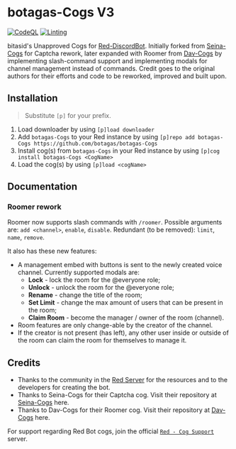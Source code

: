 # botagas-Cogs V3

[![CodeQL](https://github.com/botagas/botagas-Cogs/actions/workflows/codeql-analysis.yml/badge.svg)](https://github.com/botagas/botagas-Cogs/blob/main/.github/workflows/codeql-analysis.yml) [![Linting](https://github.com/botagas/botagas-Cogs/actions/workflows/tests.yml/badge.svg)](https://github.com/botagas/botagas-Cogs/blob/main/.github/workflows/tests.yml) 

bitasid's Unapproved Cogs for [Red-DiscordBot](https://github.com/Cog-Creators/Red-DiscordBot/). Initially forked from [Seina-Cogs](https://github.com/japandotorg/Seina-Cogs) for Captcha rework, later expanded with Roomer from [Dav-Cogs](https://github.com/Dav-Git/Dav-Cogs) by implementing slash-command support and implementing modals for channel management instead of commands. Credit goes to the original authors for their efforts and code to be reworked, improved and built upon.

## Installation
> Substitute `[p]` for your prefix.
1. Load downloader by using `[p]load downloader`
2. Add `botagas-Cogs` to your Red instance by using `[p]repo add botagas-Cogs https://github.com/botagas/botagas-Cogs`
3. Install cog(s) from `botagas-Cogs` in your Red instance by using `[p]cog install botagas-Cogs <CogName>`
4. Load the cog(s) by using `[p]load <cogName>`

## Documentation
### Roomer rework
Roomer now supports slash commands with `/roomer`.
Possible arguments are: `add <channel>`, `enable`, `disable`.
Redundant (to be removed): `limit`, `name`, `remove`.

It also has these new features:
- A management embed with buttons is sent to the newly created voice channel. Currently supported modals are:
  - **Lock** - lock the room for the @everyone role;
  - **Unlock** - unlock the room for the @everyone role;
  - **Rename** - change the title of the room;
  - **Set Limit** - change the max amount of users that can be present in the room;
  - **Claim Room** - become the manager / owner of the room (channel). 
- Room features are only change-able by the creator of the channel.
- If the creator is not present (has left), any other user inside or outside of the room can claim the room for themselves to manage it.

## Credits
- Thanks to the community in the [Red Server](https://discord.gg/red) for the resources and to the developers for creating the bot.
- Thanks to Seina-Cogs for their Captcha cog. Visit their repository at [Seina-Cogs](https://github.com/japandotorg/Seina-Cogs) here.
- Thanks to Dav-Cogs for their Roomer cog. Visit their repository at [Dav-Cogs](https://github.com/Dav-Git/Dav-Cogs) here.

For support regarding Red Bot cogs, join the official [`Red - Cog Support`](https://discord.gg/GET4DVk) server. 
